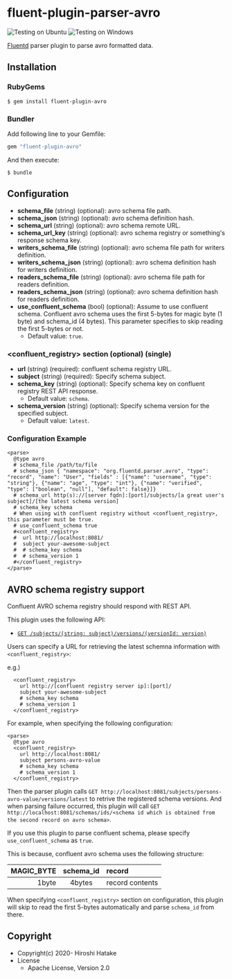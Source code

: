 # fluent-plugin-parser-avro

![Testing on Ubuntu](https://github.com/fluent-plugins-nursery/fluent-plugin-parser-avro/workflows/Testing%20on%20Ubuntu/badge.svg?branch=master)
![Testing on Windows](https://github.com/fluent-plugins-nursery/fluent-plugin-parser-avro/workflows/Testing%20on%20Windows/badge.svg?branch=master)

[Fluentd](https://fluentd.org/) parser plugin to parse avro formatted data.

## Installation

### RubyGems

```
$ gem install fluent-plugin-avro
```

### Bundler

Add following line to your Gemfile:

```ruby
gem "fluent-plugin-avro"
```

And then execute:

```
$ bundle
```

## Configuration

* **schema_file** (string) (optional): avro schema file path.
* **schema_json** (string) (optional): avro schema definition hash.
* **schema_url** (string) (optional): avro schema remote URL.
* **schema_url_key** (string) (optional): avro schema registry or something's response schema key.
* **writers_schema_file** (string) (optional): avro schema file path for writers definition.
* **writers_schema_json** (string) (optional): avro schema definition hash for writers definition.
* **readers_schema_file** (string) (optional): avro schema file path for readers definition.
* **readers_schema_json** (string) (optional): avro schema definition hash for readers definition.
* **use_confluent_schema** (bool) (optional): Assume to use confluent schema. Confluent avro schema uses the first 5-bytes for magic byte (1 byte) and schema_id (4 bytes). This parameter specifies to skip reading the first 5-bytes or not.
  * Default value: `true`.

### \<confluent_registry\> section (optional) (single)

* **url** (string) (required): confluent schema registry URL.
* **subject** (string) (required): Specify schema subject.
* **schema_key** (string) (optional): Specify schema key on confluent registry REST API response.
  * Default value: `schema`.
* **schema_version** (string) (optional): Specify schema version for the specified subject.
  * Default value: `latest`.

### Configuration Example

```aconf
<parse>
  @type avro
  # schema_file /path/to/file
  # schema_json { "namespace": "org.fluentd.parser.avro", "type": "record", "name": "User", "fields" : [{"name": "username", "type": "string"}, {"name": "age", "type": "int"}, {"name": "verified", "type": ["boolean", "null"], "default": false}]}
  # schema_url http(s)://[server fqdn]:[port]/subjects/[a great user's subject]/[the latest schema version]
  # schema_key schema
  # When using with confluent registry without <confluent_registry>, this parameter must be true.
  # use_confluent_schema true
  #<confluent_registry>
  #  url http://localhost:8081/
  #  subject your-awesome-subject
  #  # schema_key schema
  #  # schema_version 1
  #</confluent_registry>
</parse>
```

## AVRO schema registry support

Confluent AVRO schema registry should respond with REST API.

This plugin uses the following API:

* [`GET /subjects/(string: subject)/versions/(versionId: version)`](https://docs.confluent.io/current/schema-registry/develop/api.html#get--subjects-(string-%20subject)-versions)

Users can specify a URL for retrieving the latest schemna information with `<confluent_registry>`:

e.g.)
```
  <confluent_registry>
    url http://[confluent registry server ip]:[port]/
    subject your-awesome-subject
    # schema_key schema
    # schema_version 1
  </confluent_registry>
```

For example, when specifying the following configuration:

```
<parse>
  @type avro
  <confluent_registry>
    url http://localhost:8081/
    subject persons-avro-value
    # schema_key schema
    # schema_version 1
  </confluent_registry>
```

Then the parser plugin calls `GET http://localhost:8081/subjects/persons-avro-value/versions/latest` to retrive the registered schema versions. And when parsing failure occurred, this plugin will call `GET http://localhost:8081/schemas/ids/<schema id which is obtained from the second record on avro schema>`.

If you use this plugin to parse confluent schema, please specify `use_confluent_schema` as `true`.

This is because, confluent avro schema uses the following structure:

MAGIC_BYTE | schema_id | record
----------:|:---------:|:---------------
 1byte     |  4bytes   | record contents

When specifying `<confluent_registry>` section on configuration, this plugin will skip to read the first 5-bytes automatically and parse `schema_id` from there.

## Copyright

* Copyright(c) 2020- Hiroshi Hatake
* License
  * Apache License, Version 2.0

